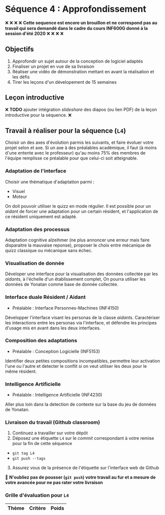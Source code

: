 # Séquence 4 : Approfondissement

:x: :x: :x: :x: **Cette sequence est encore un brouillon et ne correspond pas au travail qui sera demandé dans le cadre du cours INF600G donné à la session d'été 2020** :x: :x: :x: :x:


## Objectifs

  1. Approfondir un sujet autour de la conception de logiciel adaptés
  2. Finaliser un projet en vue de sa livraison
  3. Réaliser une vidéo de démonstration mettant en avant la réalisation et les défis
  4. Tirer les leçons d'un dévelopement de 15 semaines

## Leçon introductive

:x: **TODO** ajouter intégration _slideshare_ des diapos (ou lien PDF) de la leçon introductive pour la séquence. :x:

## Travail à réaliser pour la séquence (`L4`)

Choisir un des axes d'évolution parmis les suivants, et faire évoluer votre projet selon et axe. Si un axe à des préalables académique, il faut (à moins d'une entente avec le professeur) qu'au moins 75% des membres de l'équipe remplisse ce préalable pour que celui-ci soit atteignable.

### Adaptation de l'interface

Choisir une thématique d'adaptation parmi :

  - Visuel
  - Moteur

On doit pouvoir utiliser le quizz en mode régulier. Il est possible pour un _aidant_ de forcer une adaptation pour un certain résident, et l'application de ce résident uniquement est adapté.

### Adaptation des processus

Adaptation cognitive alzeihmer (ne plus annoncer une erreur mais faire disparaitre la mauvaise reponse), proposer le choix entre mécanique de quizz classique ou mécanique sans échec.

### Visualisation de donnée

Déveloper une interface pour la visualisation des données collectée par les _aidants_, à l'échelle d'un établissement complet, On pourra utiliser les données de Yonatan comme base de donnée collectée.


### Interface duale Résident / Aidant

  - Préalable : Interface Personnes-Machines (INF4150)

Développer l'interface visant les personas de la classe _aidants_. Caractériser les interactions entre les personas via l'interface, et défendre les principes d'usage mis en avant dans les deux interfaces.

### Composition des adaptations

  - Préalable : Conception Logicielle (INF5153)

Identifier deux petites compositions incompatibles, permettre leur activation l'une ou l'autre et detecter le conflit si on veut utiliser les deux pour le même résident.


### Intelligence Artificielle

  - Préalable : Intelligence Artificielle (INF4230)

Aller plus loin dans la detection de contexte sur la base du jeu de données de Yonatan.  

### Livraison du travail (Github classroom)

1. Continuez a travailler sur votre dépôt
2. Déposez une étiquette `L4` sur le _commit_ correspondant à votre remise pour la fin de cette séquence
  - `git tag L4`
  - `git push --tags`
3. Assurez vous de la présence de l'étiquette sur l'interface web de Github

:rotating_light: **N'oubliez pas de pousser (`git push`) votre travail au fur et a mesure de votre avancée pour ne pas rater votre livraison**

### Grille d'évaluation pour `L4`

| Thème         | Critère                      | Poids |
| :---:         | :---                         | :---: |
